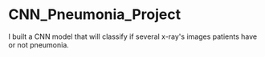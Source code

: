 # CNN_Pneumonia_Project
I built a CNN model that will classify if several x-ray's images patients have or not pneumonia.
